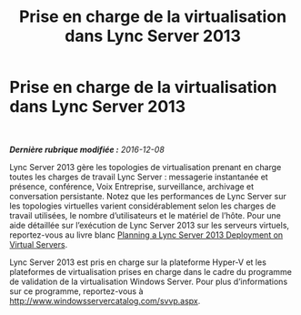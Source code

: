 ﻿---
title: Prise en charge de la virtualisation dans Lync Server 2013
TOCTitle: Prise en charge de la virtualisation
ms:assetid: cb940808-2852-406a-a357-3eb5638ed2a0
ms:mtpsurl: https://technet.microsoft.com/fr-fr/library/Gg398853(v=OCS.15)
ms:contentKeyID: 49298838
ms.date: 12/10/2016
mtps_version: v=OCS.15
ms.translationtype: HT
---

# Prise en charge de la virtualisation dans Lync Server 2013

 

_**Dernière rubrique modifiée :** 2016-12-08_

Lync Server 2013 gère les topologies de virtualisation prenant en charge toutes les charges de travail Lync Server : messagerie instantanée et présence, conférence, Voix Entreprise, surveillance, archivage et conversation persistante. Notez que les performances de Lync Server sur les topologies virtuelles varient considérablement selon les charges de travail utilisées, le nombre d’utilisateurs et le matériel de l’hôte. Pour une aide détaillée sur l’exécution de Lync Server 2013 sur les serveurs virtuels, reportez-vous au livre blanc [Planning a Lync Server 2013 Deployment on Virtual Servers](http://www.microsoft.com/en-us/download/details.aspx?id=41936).

Lync Server 2013 est pris en charge sur la plateforme Hyper-V et les plateformes de virtualisation prises en charge dans le cadre du programme de validation de la virtualisation Windows Server. Pour plus d’informations sur ce programme, reportez-vous à <http://www.windowsservercatalog.com/svvp.aspx>.

